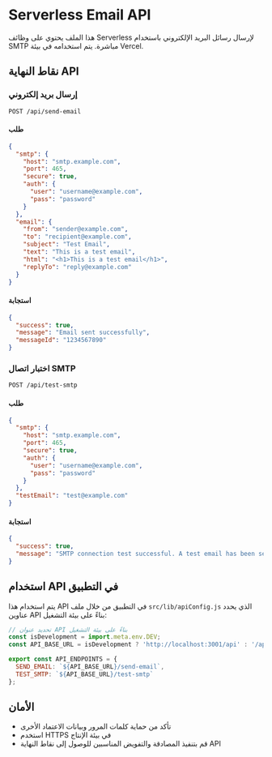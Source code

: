 # Serverless Email API

هذا الملف يحتوي على وظائف Serverless لإرسال رسائل البريد الإلكتروني باستخدام SMTP مباشرة. يتم استخدامه في بيئة Vercel.

## نقاط النهاية API

### إرسال بريد إلكتروني

```
POST /api/send-email
```

#### طلب

```json
{
  "smtp": {
    "host": "smtp.example.com",
    "port": 465,
    "secure": true,
    "auth": {
      "user": "username@example.com",
      "pass": "password"
    }
  },
  "email": {
    "from": "sender@example.com",
    "to": "recipient@example.com",
    "subject": "Test Email",
    "text": "This is a test email",
    "html": "<h1>This is a test email</h1>",
    "replyTo": "reply@example.com"
  }
}
```

#### استجابة

```json
{
  "success": true,
  "message": "Email sent successfully",
  "messageId": "1234567890"
}
```

### اختبار اتصال SMTP

```
POST /api/test-smtp
```

#### طلب

```json
{
  "smtp": {
    "host": "smtp.example.com",
    "port": 465,
    "secure": true,
    "auth": {
      "user": "username@example.com",
      "pass": "password"
    }
  },
  "testEmail": "test@example.com"
}
```

#### استجابة

```json
{
  "success": true,
  "message": "SMTP connection test successful. A test email has been sent to test@example.com."
}
```

## استخدام API في التطبيق

يتم استخدام هذا API في التطبيق من خلال ملف `src/lib/apiConfig.js` الذي يحدد عناوين API بناءً على بيئة التشغيل:

```javascript
// تحديد عنوان API بناءً على بيئة التشغيل
const isDevelopment = import.meta.env.DEV;
const API_BASE_URL = isDevelopment ? 'http://localhost:3001/api' : '/api';

export const API_ENDPOINTS = {
  SEND_EMAIL: `${API_BASE_URL}/send-email`,
  TEST_SMTP: `${API_BASE_URL}/test-smtp`
};
```

## الأمان

- تأكد من حماية كلمات المرور وبيانات الاعتماد الأخرى
- استخدم HTTPS في بيئة الإنتاج
- قم بتنفيذ المصادقة والتفويض المناسبين للوصول إلى نقاط النهاية API
